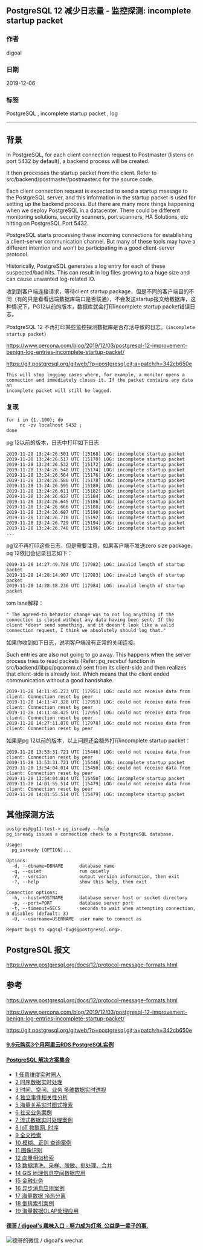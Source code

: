 ## PostgreSQL 12 减少日志量 - 监控探测: incomplete startup packet  
                                                                                                             
### 作者                                                                    
digoal                                                                                                             
                                                                                                             
### 日期                                                                                                             
2019-12-06                                                                                                         
                                                                                                             
### 标签                                                                                                             
PostgreSQL , incomplete startup packet , log      
                                                                                                             
----                                                                                                             
                                                                                                             
## 背景    
In PostgreSQL, for each client connection request to Postmaster (listens on port 5432 by default), a backend process will be created.   
  
It then processes the startup packet from the client. Refer to src/backend/postmaster/postmaster.c for the source code.   
  
Each client connection request is expected to send a startup message to the PostgreSQL server, and this information in the startup packet is used for setting up the backend process. But there are many more things happening when we deploy PostgreSQL in a datacenter. There could be different monitoring solutions, security scanners, port scanners, HA Solutions, etc hitting on PostgreSQL Port 5432.   
  
PostgreSQL starts processing these incoming connections for establishing a client-server communication channel. But many of these tools may have a different intention and won’t be participating in a good client-server protocol.    
  
Historically, PostgreSQL generates a log entry for each of these suspected/bad hits. This can result in log files growing to a huge size and can cause unwanted log-related IO.  
  
收到到客户端连接请求，等待client startup package，但是不同的客户端目的不同（有的只是看看远端数据库端口是否联通），不会发送startup报文给数据库，这种情况下，PG12以前的版本，数据库就会打印incomplete startup packet错误日志。  
  
PostgreSQL 12 不再打印某些监控探测数据库是否存活导致的日志。(```incomplete startup packet```)    
  
https://www.percona.com/blog/2019/12/03/postgresql-12-improvement-benign-log-entries-incomplete-startup-packet/  
  
https://git.postgresql.org/gitweb/?p=postgresql.git;a=patch;h=342cb650e  
  
```  
This will stop logging cases where, for example, a monitor opens a  
connection and immediately closes it. If the packet contains any data an  
incomplete packet will still be logged.  
```  
  
### 复现  
```  
for i in {1..100}; do  
     nc -zv localhost 5432 ;  
done  
```  
  
pg 12以前的版本，日志中打印如下日志  
  
```  
2019-11-28 13:24:26.501 UTC [15168] LOG: incomplete startup packet  
2019-11-28 13:24:26.517 UTC [15170] LOG: incomplete startup packet  
2019-11-28 13:24:26.532 UTC [15172] LOG: incomplete startup packet  
2019-11-28 13:24:26.548 UTC [15174] LOG: incomplete startup packet  
2019-11-28 13:24:26.564 UTC [15176] LOG: incomplete startup packet  
2019-11-28 13:24:26.580 UTC [15178] LOG: incomplete startup packet  
2019-11-28 13:24:26.595 UTC [15180] LOG: incomplete startup packet  
2019-11-28 13:24:26.611 UTC [15182] LOG: incomplete startup packet  
2019-11-28 13:24:26.627 UTC [15184] LOG: incomplete startup packet  
2019-11-28 13:24:26.645 UTC [15186] LOG: incomplete startup packet  
2019-11-28 13:24:26.666 UTC [15188] LOG: incomplete startup packet  
2019-11-28 13:24:26.687 UTC [15190] LOG: incomplete startup packet  
2019-11-28 13:24:26.710 UTC [15192] LOG: incomplete startup packet  
2019-11-28 13:24:26.729 UTC [15194] LOG: incomplete startup packet  
2019-11-28 13:24:26.748 UTC [15196] LOG: incomplete startup packet  
...  
```  
  
pg12不再打印这些日志，但是需要注意，如果客户端不发送zero size package，pg 12依旧会记录日志如下：  
  
```  
2019-11-28 14:27:49.728 UTC [17982] LOG: invalid length of startup packet  
2019-11-28 14:28:14.907 UTC [17983] LOG: invalid length of startup packet  
2019-11-28 14:28:18.236 UTC [17984] LOG: invalid length of startup packet  
```  
  
tom lane解释：  
  
```  
" The agreed-to behavior change was to not log anything if the connection is closed without any data having been sent. If the  
client *does* send something, and it doesn't look like a valid connection request, I think we absolutely should log that."  
```  
  
如果你收到如下日志，说明客户端没有正常的关闭连接。  
  
Such entries are also not going to go away. This happens when the server process tries to read packets (Refer: pq_recvbuf function in src/backend/libpq/pqcomm.c) sent from its client-side and then realizes that client-side is already lost. Which means that the client ended communication without a good handshake.  
  
```  
2019-11-28 14:11:45.273 UTC [17951] LOG: could not receive data from client: Connection reset by peer  
2019-11-28 14:11:47.328 UTC [17953] LOG: could not receive data from client: Connection reset by peer  
2019-11-28 14:11:48.425 UTC [17955] LOG: could not receive data from client: Connection reset by peer  
2019-11-28 14:27:11.870 UTC [17978] LOG: could not receive data from client: Connection reset by peer  
```  
  
如果是pg 12以前的版本，以上问题还会额外打印incomplete startup packet：  
  
```  
2019-11-28 13:53:31.721 UTC [15446] LOG: could not receive data from client: Connection reset by peer  
2019-11-28 13:53:31.721 UTC [15446] LOG: incomplete startup packet  
2019-11-28 13:54:04.014 UTC [15450] LOG: could not receive data from client: Connection reset by peer  
2019-11-28 13:54:04.014 UTC [15450] LOG: incomplete startup packet  
2019-11-28 14:01:55.514 UTC [15479] LOG: could not receive data from client: Connection reset by peer  
2019-11-28 14:01:55.514 UTC [15479] LOG: incomplete startup packet  
```  
  
## 其他探测方法  
  
```  
postgres@pg11-test-> pg_isready --help  
pg_isready issues a connection check to a PostgreSQL database.  
  
Usage:  
  pg_isready [OPTION]...  
  
Options:  
  -d, --dbname=DBNAME      database name  
  -q, --quiet              run quietly  
  -V, --version            output version information, then exit  
  -?, --help               show this help, then exit  
  
Connection options:  
  -h, --host=HOSTNAME      database server host or socket directory  
  -p, --port=PORT          database server port  
  -t, --timeout=SECS       seconds to wait when attempting connection, 0 disables (default: 3)  
  -U, --username=USERNAME  user name to connect as  
  
Report bugs to <pgsql-bugs@postgresql.org>.  
```  
  
## PostgreSQL 报文  
https://www.postgresql.org/docs/12/protocol-message-formats.html  
  
  
  
## 参考  
https://www.postgresql.org/docs/12/protocol-message-formats.html  
  
https://www.percona.com/blog/2019/12/03/postgresql-12-improvement-benign-log-entries-incomplete-startup-packet/  
  
https://git.postgresql.org/gitweb/?p=postgresql.git;a=patch;h=342cb650e  
  
  
  
  
  
  
  
  
  
  
  
  
  
  
  
  
  
  
  
  
  
  
  
  
  
  
  
  
  
  
  
  
  
  
  
  
  
  
#### [9.9元购买3个月阿里云RDS PostgreSQL实例](https://www.aliyun.com/database/postgresqlactivity "57258f76c37864c6e6d23383d05714ea")
  
  
#### [PostgreSQL 解决方案集合](https://yq.aliyun.com/topic/118 "40cff096e9ed7122c512b35d8561d9c8")
- [1 任意维度实时圈人](https://yq.aliyun.com/topic/118 "40cff096e9ed7122c512b35d8561d9c8")
- [2 时序数据实时处理](https://yq.aliyun.com/topic/118 "40cff096e9ed7122c512b35d8561d9c8")
- [3 时间、空间、业务 多维数据实时透视](https://yq.aliyun.com/topic/118 "40cff096e9ed7122c512b35d8561d9c8")
- [4 独立事件相关性分析](https://yq.aliyun.com/topic/118 "40cff096e9ed7122c512b35d8561d9c8")
- [5 海量关系实时图式搜索](https://yq.aliyun.com/topic/118 "40cff096e9ed7122c512b35d8561d9c8")
- [6 社交业务案例](https://yq.aliyun.com/topic/118 "40cff096e9ed7122c512b35d8561d9c8")
- [7 流式数据实时处理案例](https://yq.aliyun.com/topic/118 "40cff096e9ed7122c512b35d8561d9c8")
- [8 IoT 物联网, 时序](https://yq.aliyun.com/topic/118 "40cff096e9ed7122c512b35d8561d9c8")
- [9 全文检索](https://yq.aliyun.com/topic/118 "40cff096e9ed7122c512b35d8561d9c8")
- [10 模糊、正则 查询案例](https://yq.aliyun.com/topic/118 "40cff096e9ed7122c512b35d8561d9c8")
- [11 图像识别](https://yq.aliyun.com/topic/118 "40cff096e9ed7122c512b35d8561d9c8")
- [12 向量相似检索](https://yq.aliyun.com/topic/118 "40cff096e9ed7122c512b35d8561d9c8")
- [13 数据清洗、采样、脱敏、批处理、合并](https://yq.aliyun.com/topic/118 "40cff096e9ed7122c512b35d8561d9c8")
- [14 GIS 地理信息空间数据应用](https://yq.aliyun.com/topic/118 "40cff096e9ed7122c512b35d8561d9c8")
- [15 金融业务](https://yq.aliyun.com/topic/118 "40cff096e9ed7122c512b35d8561d9c8")
- [16 异步消息应用案例](https://yq.aliyun.com/topic/118 "40cff096e9ed7122c512b35d8561d9c8")
- [17 海量数据 冷热分离](https://yq.aliyun.com/topic/118 "40cff096e9ed7122c512b35d8561d9c8")
- [18 倒排索引案例](https://yq.aliyun.com/topic/118 "40cff096e9ed7122c512b35d8561d9c8")
- [19 海量数据OLAP处理应用](https://yq.aliyun.com/topic/118 "40cff096e9ed7122c512b35d8561d9c8")
  
  
#### [德哥 / digoal's 趣味入口 - 努力成为灯塔, 公益是一辈子的事.](https://github.com/digoal/blog/blob/master/README.md "22709685feb7cab07d30f30387f0a9ae")
  
  
![德哥的微信 / digoal's wechat](../pic/digoal_weixin.jpg "f7ad92eeba24523fd47a6e1a0e691b59")
  
